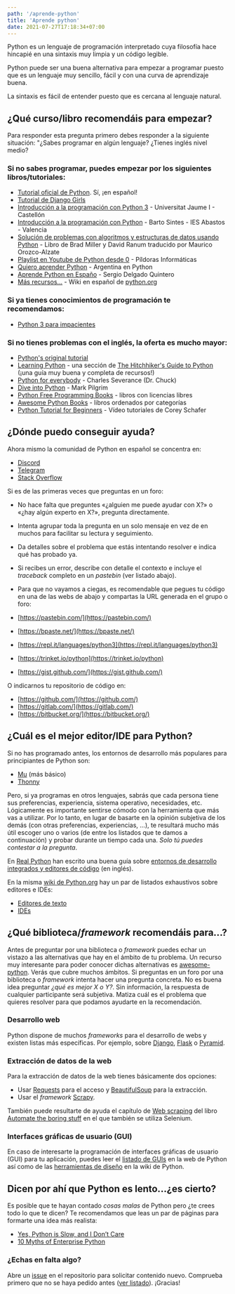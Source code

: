 ```yaml
---
path: '/aprende-python'
title: 'Aprende python'
date: 2021-07-27T17:18:34+07:00
---
```


Python es un lenguaje de programación interpretado cuya filosofía hace hincapié en una sintaxis muy limpia y un código legible.

Python puede ser una buena alternativa para empezar a programar puesto que es un lenguaje muy sencillo, fácil y con una curva de aprendizaje buena.

La sintaxis es fácil de entender puesto que es cercana al lenguaje natural.

## ¿Qué curso/libro recomendáis para empezar?

Para responder esta pregunta primero debes responder a la siguiente situación: "¿Sabes programar en algún lenguaje? ¿Tienes inglés nivel medio?

### Si no sabes programar, puedes empezar por los siguientes libros/tutoriales:

- [Tutorial oficial de Python](https://docs.python.org/es/3/tutorial/). Sí, ¡en español!
- [Tutorial de Django Girls](https://tutorial.djangogirls.org/es/)
- [Introducción a la programación con Python 3](http://repositori.uji.es/xmlui/handle/10234/102653) - Universitat Jaume I - Castellón
- [Introducción a la programación con Python](https://www.mclibre.org/consultar/python/) - Barto Sintes - IES Abastos - Valencia
- [Solución de problemas con algoritmos y estructuras de datos usando Python](https://runestone.academy/runestone/static/pythoned/index.html) - Libro de Brad Miller y David Ranum traducido por Maurico Orozco-Alzate
- [Playlist en Youtube de Python desde 0](https://www.youtube.com/playlist?list=PLU8oAlHdN5BlvPxziopYZRd55pdqFwkeS)  - Píldoras Informáticas
- [Quiero aprender Python](https://argentinaenpython.com/quiero-aprender-python/) - Argentina en Python
- [Aprende Python en Españo](https://aprendepython.es/) - Sergio Delgado Quintero
- [Más recursos...](https://wiki.python.org/moin/SpanishLanguage) - Wiki en español de [python.org](https://www.python.org/)


### Si ya tienes conocimientos de programación te recomendamos:

- [Python 3 para impacientes](https://python-para-impacientes.blogspot.com/p/indice.html)

### Si no tienes problemas con el inglés, la oferta es mucho mayor:

- [Python's original tutorial](https://docs.python.org/3/tutorial/)
- [Learning Python](https://docs.python-guide.org/intro/learning/) - una sección de [The Hitchhiker's Guide to Python](https://docs.python-guide.org/) (¡una guía muy buena y completa de recursos!)
- [Python for everybody](https://books.trinket.io/pfe/) - Charles Severance (Dr. Chuck)
- [Dive into Python](https://diveintopython3.net/) - Mark Pilgrim
- [Python Free Programming Books](https://github.com/EbookFoundation/free-programming-books/blob/master/books/free-programming-books.md#python) - libros con licencias libres
- [Awesome Python Books](https://github.com/Junnplus/awesome-python-books) - libros ordenados por categorías
- [Python Tutorial for Beginners](https://www.youtube.com/watch?v=YYXdXT2l-Gg&list=PL-osiE80TeTskrapNbzXhwoFUiLCjGgY7) - Vídeo tutoriales de Corey Schafer

## ¿Dónde puedo conseguir ayuda?

Ahora mismo la comunidad de Python en español se concentra en:

- [Discord](https://discord.com/invite/35E3Ph7Fez)
- [Telegram](https://t.me/PythonEsp)
- [Stack Overflow](https://es.stackoverflow.com/) 

Si es de las primeras veces que preguntas en un foro:

- No hace falta que preguntes «¿alguien me puede ayudar con X?» o «¿hay algún experto en X?», pregunta directamente.
- Intenta agrupar toda la pregunta en un solo mensaje en vez de en muchos para facilitar su lectura y seguimiento.
- Da detalles sobre el problema que estás intentando resolver e indica qué has probado ya.
- Si recibes un error, describe con detalle el contexto e incluye el _traceback_ completo en un _pastebin_ (ver listado abajo).

- Para que no vayamos a ciegas, es recomendable que pegues tu código en una de las webs de abajo y compartas la URL generada en el grupo o foro:

- [https://pastebin.com/](https://pastebin.com/)
- [https://bpaste.net/](https://bpaste.net/)
- [https://repl.it/languages/python3](https://repl.it/languages/python3)
- [https://trinket.io/python](https://trinket.io/python)
- [https://gist.github.com/](https://gist.github.com/)

O indicarnos tu repositorio de código en:

- [https://github.com/](https://github.com/)
- [https://gitlab.com/](https://gitlab.com/)
- [https://bitbucket.org/](https://bitbucket.org/)

## ¿Cuál es el mejor editor/IDE para Python?

Si no has programado antes, los entornos de desarrollo más populares para principiantes de Python son:

- [Mu](https://codewith.mu/es/) (más básico)
- [Thonny](https://thonny.org/)

Pero, si ya programas en otros lenguajes, sabrás que cada persona tiene sus preferencias, experiencia, sistema operativo, necesidades, etc. Lógicamente es importante sentirse cómodo con la herramienta que más vas a utilizar. Por lo tanto, en lugar de basarte en la opinión subjetiva de los demás (con otras preferencias, experiencias, ...), te resultará mucho más útil escoger uno o varios (de entre los listados que te damos a continuación) y probar durante un tiempo cada una. _Solo tú puedes contestar a la pregunta_.

En [Real Python](https://realpython.com/) han escrito una buena guía sobre [entornos de desarrollo integrados y editores de código](https://realpython.com/python-ides-code-editors-guide/) (en inglés).

En la misma [wiki de Python.org](https://wiki.python.org/moin/) hay un par de listados exhaustivos sobre editores e IDEs:

- [Editores de texto](https://wiki.python.org/moin/PythonEditors)
- [IDEs](https://wiki.python.org/moin/IntegratedDevelopmentEnvironments)

## ¿Qué biblioteca/_framework_ recomendáis para...?

Antes de preguntar por una biblioteca o _framework_ puedes echar un vistazo a las alternativas que hay en el ámbito de tu problema. Un recurso muy interesante para poder conocer dichas alternativas es [awesome-python](https://github.com/vinta/awesome-python). Verás que cubre muchos ámbitos. Si preguntas en un foro por una biblioteca o _framework_ intenta hacer una pregunta concreta. No es buena idea preguntar _¿qué es mejor X o Y?_. Sin información, la respuesta de cualquier participante será subjetiva. Matiza cuál es el problema que quieres resolver para que podamos ayudarte en la recomendación.

### Desarrollo web

Python dispone de muchos _frameworks_ para el desarrollo de webs y existen listas más específicas. Por ejemplo, sobre [Django](https://gitlab.com/rosarior/awesome-django), [Flask](https://github.com/humiaozuzu/awesome-flask) o [Pyramid](https://github.com/uralbash/awesome-pyramid).
       
### Extracción de datos de la web

Para la extracción de datos de la web tienes básicamente dos opciones:

- Usar [Requests](https://docs.python-requests.org/en/master/) para el acceso y [BeautifulSoup](https://www.crummy.com/software/BeautifulSoup/bs4/doc/) para la extracción.
- Usar el _framework_ [Scrapy](https://scrapy.org/).

También puede resultarte de ayuda el capítulo de [Web scraping](https://automatetheboringstuff.com/chapter11/) del libro [Automate the boring stuff](https://automatetheboringstuff.com/) en el que también se utiliza Selenium.
     
### Interfaces gráficas de usuario (GUI)
    
En caso de interesarte la programación de interfaces gráficas de usuario (GUI) para tu aplicación, puedes leer el [listado de GUIs](https://docs.python.org/es/3/faq/gui.html) en la web de Python así como de las [herramientas de diseño](https://wiki.python.org/moin/GuiProgramming#GUIDesignToolsandIDEs) en la wiki de Python.    

## Dicen por ahí que Python es lento...¿es cierto?

Es posible que te hayan contado _cosas malas_ de Python pero ¿te crees todo lo que te dicen? Te recomendamos que leas un par de páginas para formarte una idea más realista:

- [Yes, Python is Slow, and I Don’t Care](https://medium.com/pyslackers/yes-python-is-slow-and-i-dont-care-13763980b5a1)
- [10 Myths of Enterprise Python](https://sedimental.org/10_myths_of_enterprise_python.html)

### ¿Echas en falta algo?

Abre un [issue](https://github.com/python-spain/web/issues/new) en el repositorio para solicitar contenido nuevo. Comprueba primero que no se haya pedido antes ([ver listado](https://github.com/python-spain/web/issues)). ¡Gracias!

